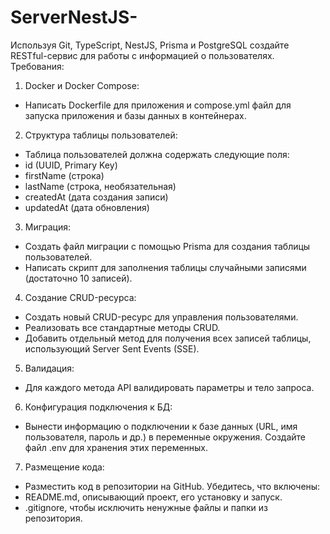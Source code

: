 # ServerNestJS-
Используя Git, TypeScript, NestJS, Prisma и PostgreSQL создайте RESTful-сервис для работы с информацией о пользователях.
Требования: 

1. Docker и Docker Compose: 
- Написать Dockerfile для приложения и compose.yml файл для запуска приложения и базы данных в контейнерах.
 2. Структура таблицы пользователей: 
- Таблица пользователей должна содержать следующие поля: 
- id (UUID, Primary Key) 
- firstName (строка) 
- lastName (строка, необязательная)
- createdAt (дата создания записи) 
- updatedAt (дата обновления)
3. Миграция: 
- Создать файл миграции с помощью Prisma для создания таблицы пользователей. 
- Написать скрипт для заполнения таблицы случайными записями (достаточно 10 записей). 
4. Создание CRUD-ресурса: 
- Создать новый CRUD-ресурс для управления пользователями. 
- Реализовать все стандартные методы CRUD. 
- Добавить отдельный метод для получения всех записей таблицы, использующий Server Sent Events (SSE).
5. Валидация:
- Для каждого метода API валидировать параметры и тело запроса.
6. Конфигурация подключения к БД: 
- Вынести информацию о подключении к базе данных (URL, имя пользователя, пароль и др.) в переменные окружения. Создайте файл .env для хранения этих переменных. 
7. Размещение кода: 
- Разместить код в репозитории на GitHub. Убедитесь, что включены: 
- README.md, описывающий проект, его установку и запуск. 
- .gitignore, чтобы исключить ненужные файлы и папки из репозитория.

